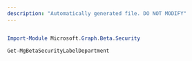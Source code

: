 ```yaml
---
description: "Automatically generated file. DO NOT MODIFY"
---
```


```powershell

Import-Module Microsoft.Graph.Beta.Security

Get-MgBetaSecurityLabelDepartment

```